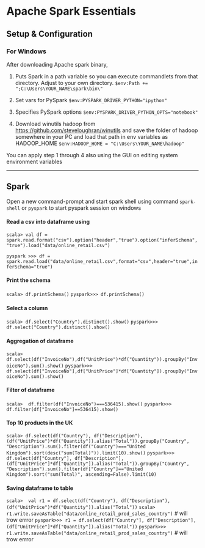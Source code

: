 # Apache Spark Essentials


## Setup & Configuration

### For Windows

After downloading Apache spark binary,

1) Puts Spark in a path variable so you can execute commandlets from that directory.  Adjust to your own directory.
`$env:Path += ";C:\Users\YOUR_NAME\spark\bin\"`

2) Set vars for PySpark
`$env:PYSPARK_DRIVER_PYTHON="ipython"`

3) Specifies PySpark options
`$env:PYSPARK_DRIVER_PYTHON_OPTS="notebook"`

4) Download winutils hadoop from https://github.com/steveloughran/winutils and save the folder of hadoop somewhere in your PC and load that path in env variables as HADOOP_HOME
`$env:HADOOP_HOME = "C:\Users\YOUR_NAME\hadoop"`

You can apply step 1 through 4 also using the GUI on editing system environment variables

---

## Spark
Open a new command-prompt and start spark shell using command `spark-shell` or `pyspark` to start pyspark session on windows

#### Read a csv into dataframe using
`scala> val df = spark.read.format("csv").option("header","true").option("inferSchema","true").load("data/online_retail.csv")`

`pyspark >>> df = spark.read.load("data/online_retail.csv",format="csv",header="true",inferSchema="true")`

#### Print the schema
`scala> df.printSchema()`
`pyspark>>> df.printSchema()`

#### Select a column
`scala> df.select("Country").distinct().show()`
`pyspark>>> df.select("Country").distinct().show()`

#### Aggregation of dataframe
`scala> df.select(df("InvoiceNo"),df("UnitPrice")*df("Quantity")).groupBy("InvoiceNo").sum().show()`
`pyspark>>> df.select(df["InvoiceNo"],df["UnitPrice"]*df["Quantity"]).groupBy("InvoiceNo").sum().show()`

#### Filter of dataframe
`scala>  df.filter(df("InvoiceNo")===536415).show()`
`pyspark>>> df.filter(df["InvoiceNo"]==536415).show()`


#### Top 10 products in the UK
`scala> df.select(df("Country"), df("Description"),(df("UnitPrice")*df("Quantity")).alias("Total")).groupBy("Country", "Description").sum().filter(df("Country")==="United Kingdom").sort(desc("sum(Total)")).limit(10).show()`
`pyspark>>> df.select(df["Country"], df["Description"],(df["UnitPrice"]*df["Quantity"]).alias("Total")).groupBy("Country", "Description").sum().filter(df["Country"]=="United Kingdom").sort("sum(Total)", ascending=False).limit(10)`

#### Saving dataframe to table

`scala>  val r1 = df.select(df("Country"), df("Description"),(df("UnitPrice")*df("Quantity")).alias("Total"))`
`scala> r1.write.saveAsTable("data/online_retail_prod_sales_country")` # will trow errror
`pyspark>>> r1 = df.select(df["Country"], df["Description"],(df["UnitPrice"]*df["Quantity"]).alias("Total"))`
`pyspark>>> r1.write.saveAsTable("data/online_retail_prod_sales_country")` # will trow errror